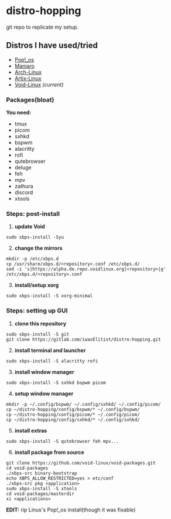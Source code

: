 # distro-hopping

git repo to replicate my setup.  

## Distros I have used/tried
- [Pop!_os](https://pop.system76.com/)
- [Manjaro](https://manjaro.org/)
- [Arch-Linux](https://archlinux.org/)
- [Artix-Linux](https://artixlinux.org/)
- [Void-Linux](https://voidlinux.org/) _(current)_

### Packages(bloat)
**You need:**

- tmux
- picom
- sxhkd
- bspwm
- alacritty
- rofi
- qutebrowser
- deluge
- feh
- mpv
- zathura
- discord
- xtools

### Steps: post-install

1. **update Void**

```
sudo xbps-install -Syu
```

2. **change the mirrors**

```
mkdir -p /etc/xbps.d
cp /usr/share/xbps.d/<repository>.conf /etc/xbps.d/
sed -i 's|https://alpha.de.repo.voidlinux.org|<repository>|g' /etc/xbps.d/<repository>.conf
```

3. **install/setup xorg**

```
sudo xbps-install -S xorg-minimal
```

### Steps: setting up GUI

1. **clone this repository**

```
sudo xbps-install -S git
git clone https://gitlab.com/iwasElitist/distro-hopping.git
```

2. **install terminal and launcher**

```
sudo xbps-install -S alacritty rofi
```

3. **install window manager**

```
sudo xbps-install -S sxhkd bspwm picom
```

4. **setup window manager**

```
mkdir -p ~/.config/bspwm/ ~/.config/sxhkd/ ~/.config/picom/
cp ~/distro-hopping/config/bspwm/* ~/.config/bspwm/
cp ~/distro-hopping/config/picom/* ~/.config/picom/
cp ~/distro-hopping/config/sxhkd/* ~/.config/sxhkd/
```

5. **install extras**

```
sudo xbps-install -S qutebrowser feh mpv...
```

6. **install package from source**

```
git clone https://github.com/void-linux/void-packages.git
cd void-packages
./xbps-src binary-bootstrap
echo XBPS_ALLOW_RESTRICTED=yes > etc/conf
./xbps-src pkg <application>
sudo xbps-install -S xtools
cd void-packages/masterdir
xi <applications>
```

**EDIT:**  rip Linus's Pop!_os install(though it was fixable)
